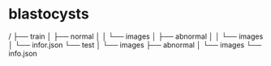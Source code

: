 # blastocysts

/
├── train
│   ├── normal
│   │   └── images
│   ├── abnormal
│   │   └── images
│   └── infor.json
└── test
    │   └── images
    ├── abnormal
    │   └── images
    └── info.json